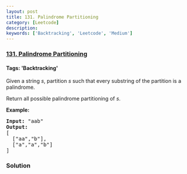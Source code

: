 ```yaml
---
layout: post
title: 131. Palindrome Partitioning
category: [Leetcode]
description: 
keywords: ['Backtracking', 'Leetcode', 'Medium']
---
```

### [131. Palindrome Partitioning](https://leetcode.com/problems/palindrome-partitioning)

#### Tags: 'Backtracking'

<div class="content__u3I1 question-content__JfgR"><div><p>Given a string <em>s</em>, partition <em>s</em> such that every substring of the partition is a palindrome.</p>
<p>Return all possible palindrome partitioning of <em>s</em>.</p>
<p><strong>Example:</strong></p>
<pre><strong>Input:</strong> "aab"
<strong>Output:</strong>
[
  ["aa","b"],
  ["a","a","b"]
]
</pre>
</div></div>

### Solution
